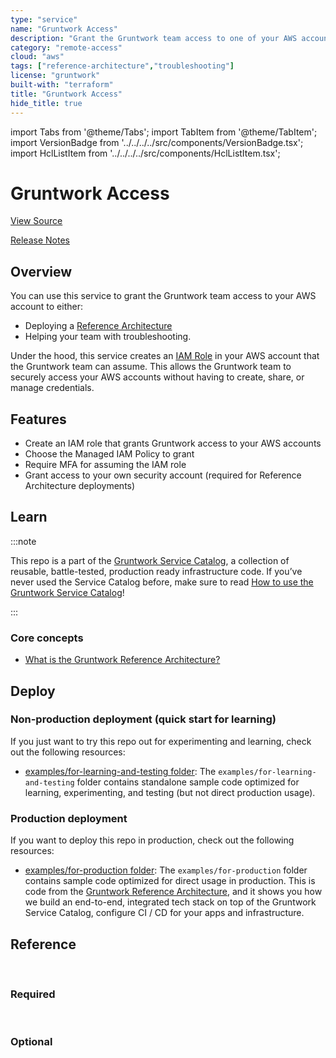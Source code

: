 ```yaml
---
type: "service"
name: "Gruntwork Access"
description: "Grant the Gruntwork team access to one of your AWS accounts so we can deploy a Reference Architecture for you or help with troubleshooting!"
category: "remote-access"
cloud: "aws"
tags: ["reference-architecture","troubleshooting"]
license: "gruntwork"
built-with: "terraform"
title: "Gruntwork Access"
hide_title: true
---
```


import Tabs from '@theme/Tabs';
import TabItem from '@theme/TabItem';
import VersionBadge from '../../../../src/components/VersionBadge.tsx';
import HclListItem from '../../../../src/components/HclListItem.tsx';

<VersionBadge version="0.85.0" lastModifiedVersion="0.20.0"/>

# Gruntwork Access


<a href="https://github.com/gruntwork-io/terraform-aws-service-catalog/tree/master/modules/landingzone/gruntwork-access" className="link-button">View Source</a>

<a href="https://github.com/gruntwork-io/terraform-aws-service-catalog/releases?q=landingzone%2Fgruntwork-access" className="link-button" title="Release notes for only the service catalog versions which impacted this service.">Release Notes</a>

## Overview

You can use this service to grant the Gruntwork team access to your AWS account to either:

*   Deploying a [Reference Architecture](https://gruntwork.io/reference-architecture/)
*   Helping your team with troubleshooting.

Under the hood, this service creates an [IAM Role](https://docs.aws.amazon.com/IAM/latest/UserGuide/id_roles.html) in
your AWS account that the Gruntwork team can assume. This allows the Gruntwork team to securely access your AWS accounts
without having to create, share, or manage credentials.

## Features

*   Create an IAM role that grants Gruntwork access to your AWS accounts
*   Choose the Managed IAM Policy to grant
*   Require MFA for assuming the IAM role
*   Grant access to your own security account (required for Reference Architecture deployments)

## Learn

:::note

This repo is a part of the [Gruntwork Service Catalog](https://github.com/gruntwork-io/terraform-aws-service-catalog/),
a collection of reusable, battle-tested, production ready infrastructure code.
If you’ve never used the Service Catalog before, make sure to read
[How to use the Gruntwork Service Catalog](https://docs.gruntwork.io/reference/services/intro/overview)!

:::

### Core concepts

*   [What is the Gruntwork Reference Architecture?](https://gruntwork.io/reference-architecture/)

## Deploy

### Non-production deployment (quick start for learning)

If you just want to try this repo out for experimenting and learning, check out the following resources:

*   [examples/for-learning-and-testing folder](https://github.com/gruntwork-io/terraform-aws-service-catalog/tree/master/examples/for-learning-and-testing): The
    `examples/for-learning-and-testing` folder contains standalone sample code optimized for learning, experimenting, and
    testing (but not direct production usage).

### Production deployment

If you want to deploy this repo in production, check out the following resources:

*   [examples/for-production folder](https://github.com/gruntwork-io/terraform-aws-service-catalog/tree/master/examples/for-production): The `examples/for-production` folder contains sample code
    optimized for direct usage in production. This is code from the
    [Gruntwork Reference Architecture](https://gruntwork.io/reference-architecture/), and it shows you how we build an
    end-to-end, integrated tech stack on top of the Gruntwork Service Catalog, configure CI / CD for your apps and
    infrastructure.

## Reference

<Tabs>
<TabItem value="inputs" label="Inputs" default>

<br/>

### Required

<HclListItem name="grant_security_account_access" requirement="required" description="Set to true to grant your security account, with the account ID specified in <a href=#security_account_id><code>security_account_id</code></a>, access to the IAM role. This is required for deploying a Reference Architecture." type="bool"/>

<HclListItem name="security_account_id" requirement="required" description="The ID of your security account (where IAM users are defined). Required for deploying a Reference Architecture, as the Gruntwork team deploys an EC2 instance in the security account, and that instance assumes this IAM role to get access to all the other child accounts and bootstrap the deployment process." type="string"/>


<br/>


### Optional

<HclListItem name="gruntwork_aws_account_id" requirement="optional" description="The ID of the AWS account that will be allowed to assume the IAM role." type="string" defaultValue="583800379690"/>

<HclListItem name="iam_role_name" requirement="optional" description="The name to use for the IAM role" type="string" defaultValue="GruntworkAccountAccessRole"/>

<HclListItem name="managed_policy_name" requirement="optional" description="The name of the AWS Managed Policy to attach to the IAM role. To deploy a Reference Architecture, the Gruntwork team needs AdministratorAccess, so this is the default." type="string" defaultValue="AdministratorAccess"/>

<HclListItem name="require_mfa" requirement="optional" description="If set to true, require MFA to assume the IAM role from the Gruntwork account." type="bool" defaultValue="true"/>

<HclListItem name="tags" requirement="optional" description="Tags to apply to all resources created by this module" type="map" typeDetails="map(string)" defaultValue="{}"/>

</TabItem>
<TabItem value="outputs" label="Outputs">

<br/>

<HclListItem name="iam_role_arn" requirement="required" description="The ARN of the IAM role"/>

<HclListItem name="iam_role_name" requirement="required" description="The name of the IAM role"/>

</TabItem>
</Tabs>


<!-- ##DOCS-SOURCER-START
{"sourcePlugin":"service-catalog-api","hash":"f7069a1a130a85bd43fe82a3db7e5f39"}
##DOCS-SOURCER-END -->
